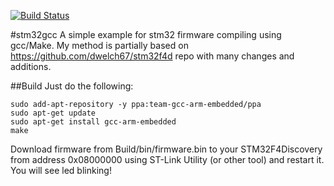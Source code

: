 [![Build Status](https://travis-ci.org/Catethysis/stm32gcc.svg?branch=master)](https://travis-ci.org/Catethysis/stm32gcc)

#stm32gcc
A simple example for stm32 firmware compiling using gcc/Make.
My method is partially based on https://github.com/dwelch67/stm32f4d repo with many changes and additions.

##Build
Just do the following:
```
sudo add-apt-repository -y ppa:team-gcc-arm-embedded/ppa
sudo apt-get update
sudo apt-get install gcc-arm-embedded
make
```

Download firmware from Build/bin/firmware.bin to your STM32F4Discovery from address 0x08000000 using ST-Link Utility (or other tool) and restart it.
You will see led blinking!
